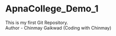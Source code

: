 # ApnaCollege_Demo_1
This is my first Git Repository.
<br>
Author - Chinmay Gaikwad (Coding with Chinmay)
